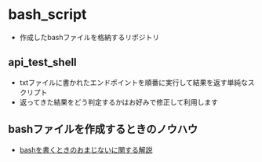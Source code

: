 # bash_script
+ 作成したbashファイルを格納するリポジトリ

## api_test_shell
+ txtファイルに書かれたエンドポイントを順番に実行して結果を返す単純なスクリプト
+ 返ってきた結果をどう判定するかはお好みで修正して利用します

## bashファイルを作成するときのノウハウ
+ [bashを書くときのおまじないに関する解説](https://qiita.com/magicant/items/f3554274ee500bddaca8)
